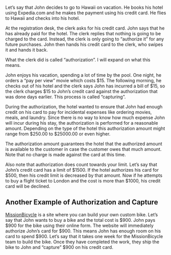 Let’s say that John decides to go to Hawaii on vacation. He books his hotel using Expedia.com and he makes the payment using his credit card. He flies to Hawaii and checks into his hotel.

At the registration desk, the clerk asks for his credit card. John says that he has already paid for the hotel. The clerk replies that nothing is going to be charged to the card. Instead, the clerk is only going to “authorize it” for any future purchases. John then hands his credit card to the clerk, who swipes it and hands it back.

What the clerk did is called “authorization”. I will expand on what this means.

John enjoys his vacation, spending a lot of time by the pool. One night, he orders a “pay per view” movie which costs $15. The following morning, he checks out of his hotel and the clerk says John has incurred a bill of $15, so the clerk charges $15 to John’s credit card against the authorization that was done days earlier. This process is called “capturing”.

During the authorization, the hotel wanted to ensure that John had enough credit on his card to pay for incidental expenses like ordering movies, meals, and laundry. Since there is no way to know how much expense John will incur during his stay, the authorization is performed for a reasonable amount. Depending on the type of the hotel this authorization amount might range from $250.00 to $25000.00 or even higher.

The authorization amount guarantees the hotel that the authorized amount is available to the customer in case the customer owes that much amount. Note that no charge is made against the card at this time.

Also note that authorization does count towards your limit. Let’s say that John’s credit card has a limit of $1500. If the hotel authorizes his card for $500, then his credit limit is decreased by that amount. Now if he attempts to buy a flight ticket to London and the cost is more than $1000, his credit card will be declined.

## Another Example of Authorization and Capture

[MissionBicycle](https://www.missionbicycle.com/) is a site where you can build your own custom bike. Let’s say that John wants to buy a bike and the total cost is $900. John pays $900 for the bike using their online form. The website will immediately authorize John’s card for $900. This means John has enough room on his card to spend $900. Let’s say that it takes one week for the MissionBicycle team to build the bike. Once they have completed the work, they ship the bike to John and “capture” $900 on his credit card.

